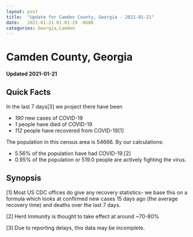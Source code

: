 ```yaml
---
layout: post
title:  "Update for Camden County, Georgia - 2021-01-21"
date:   2021-01-21 01:01:29 -0600
categories: Georgia,Camden
---
```


# Camden County, Georgia
#### Updated 2021-01-21

## Quick Facts

In the last 7 days[3] we project there have been
- *190* new cases of COVID-19
- *1* people have died of COVID-19
- *112* people have recovered from COVID-19[1]

The population in this census area is 54666. By our calculations:
- 5.56% of the population have had COVID-19.[2]
- 0.95% of the population or 519.0 people are actively fighting the virus.

## Synopsis




[1] Most US CDC offices do give any recovery statistics- we base this on a formula which looks at confirmed new cases
15 days ago (the average recovery time) and deaths over the last 7 days.

[2] Herd Immunity is thought to take effect at around ~70-80%

[3] Due to reporting delays, this data may be incomplete.
 
    